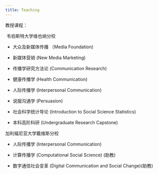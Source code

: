 ```yaml
---
title: Teaching
---
```


教授课程：

​
韦伯斯特大学维也纳分校
- 大众及新媒体传播 （Media Foundation)

- 新媒体营销 (New Media Marketing) 
- 传播学研究方法论 (Communication Research)
- 健康传播学 (Health Communication)
- 人际传播学 (Interpersonal Communication)
- 说服沟通学 (Persuasion)
- 社会科学统计导论 (Introduction to Social Science Statistics)

- 本科高阶科研 (Undergraduate Research Capstone)  


加利福尼亚大学戴维斯分校

- 人际传播学 (Interpersonal Communication)

- 计算传播学 (Computational Social Science) (助教)
- 数字通信社会变革 (Digital Communication and Social Change)(助教)


​